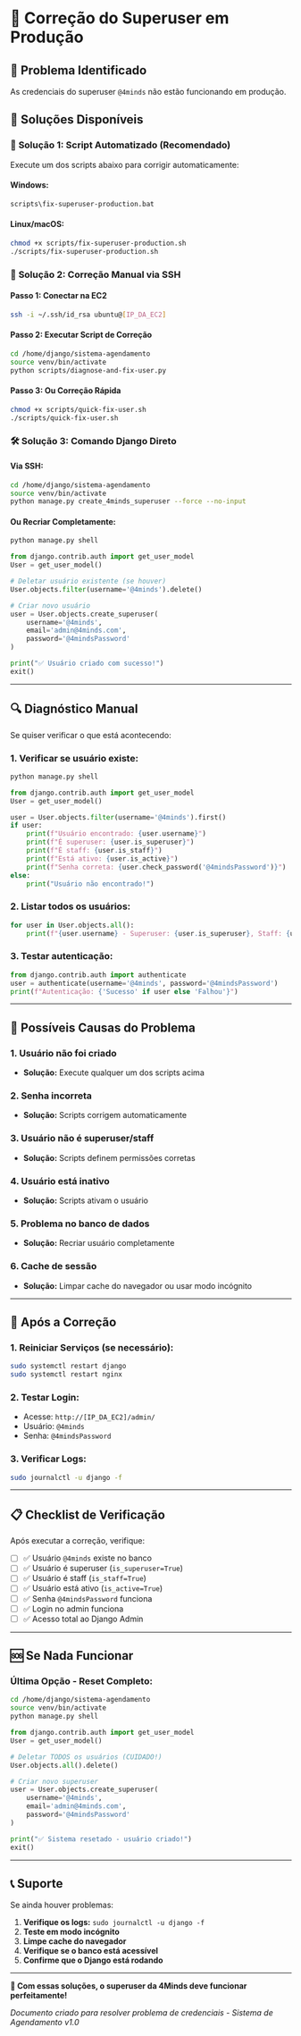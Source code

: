 # 🔧 Correção do Superuser em Produção

## 🚨 Problema Identificado
As credenciais do superuser `@4minds` não estão funcionando em produção.

## 🎯 Soluções Disponíveis

### 🚀 **Solução 1: Script Automatizado (Recomendado)**

Execute um dos scripts abaixo para corrigir automaticamente:

#### **Windows:**
```cmd
scripts\fix-superuser-production.bat
```

#### **Linux/macOS:**
```bash
chmod +x scripts/fix-superuser-production.sh
./scripts/fix-superuser-production.sh
```

### 🔧 **Solução 2: Correção Manual via SSH**

#### **Passo 1: Conectar na EC2**
```bash
ssh -i ~/.ssh/id_rsa ubuntu@[IP_DA_EC2]
```

#### **Passo 2: Executar Script de Correção**
```bash
cd /home/django/sistema-agendamento
source venv/bin/activate
python scripts/diagnose-and-fix-user.py
```

#### **Passo 3: Ou Correção Rápida**
```bash
chmod +x scripts/quick-fix-user.sh
./scripts/quick-fix-user.sh
```

### 🛠️ **Solução 3: Comando Django Direto**

#### **Via SSH:**
```bash
cd /home/django/sistema-agendamento
source venv/bin/activate
python manage.py create_4minds_superuser --force --no-input
```

#### **Ou Recriar Completamente:**
```bash
python manage.py shell
```

```python
from django.contrib.auth import get_user_model
User = get_user_model()

# Deletar usuário existente (se houver)
User.objects.filter(username='@4minds').delete()

# Criar novo usuário
user = User.objects.create_superuser(
    username='@4minds',
    email='admin@4minds.com',
    password='@4mindsPassword'
)

print("✅ Usuário criado com sucesso!")
exit()
```

---

## 🔍 **Diagnóstico Manual**

Se quiser verificar o que está acontecendo:

### **1. Verificar se usuário existe:**
```bash
python manage.py shell
```

```python
from django.contrib.auth import get_user_model
User = get_user_model()

user = User.objects.filter(username='@4minds').first()
if user:
    print(f"Usuário encontrado: {user.username}")
    print(f"É superuser: {user.is_superuser}")
    print(f"É staff: {user.is_staff}")
    print(f"Está ativo: {user.is_active}")
    print(f"Senha correta: {user.check_password('@4mindsPassword')}")
else:
    print("Usuário não encontrado!")
```

### **2. Listar todos os usuários:**
```python
for user in User.objects.all():
    print(f"{user.username} - Superuser: {user.is_superuser}, Staff: {user.is_staff}, Ativo: {user.is_active}")
```

### **3. Testar autenticação:**
```python
from django.contrib.auth import authenticate
user = authenticate(username='@4minds', password='@4mindsPassword')
print(f"Autenticação: {'Sucesso' if user else 'Falhou'}")
```

---

## 🚨 **Possíveis Causas do Problema**

### **1. Usuário não foi criado**
- **Solução:** Execute qualquer um dos scripts acima

### **2. Senha incorreta**
- **Solução:** Scripts corrigem automaticamente

### **3. Usuário não é superuser/staff**
- **Solução:** Scripts definem permissões corretas

### **4. Usuário está inativo**
- **Solução:** Scripts ativam o usuário

### **5. Problema no banco de dados**
- **Solução:** Recriar usuário completamente

### **6. Cache de sessão**
- **Solução:** Limpar cache do navegador ou usar modo incógnito

---

## 🔄 **Após a Correção**

### **1. Reiniciar Serviços (se necessário):**
```bash
sudo systemctl restart django
sudo systemctl restart nginx
```

### **2. Testar Login:**
- Acesse: `http://[IP_DA_EC2]/admin/`
- Usuário: `@4minds`
- Senha: `@4mindsPassword`

### **3. Verificar Logs:**
```bash
sudo journalctl -u django -f
```

---

## 📋 **Checklist de Verificação**

Após executar a correção, verifique:

- [ ] ✅ Usuário `@4minds` existe no banco
- [ ] ✅ Usuário é superuser (`is_superuser=True`)
- [ ] ✅ Usuário é staff (`is_staff=True`)
- [ ] ✅ Usuário está ativo (`is_active=True`)
- [ ] ✅ Senha `@4mindsPassword` funciona
- [ ] ✅ Login no admin funciona
- [ ] ✅ Acesso total ao Django Admin

---

## 🆘 **Se Nada Funcionar**

### **Última Opção - Reset Completo:**

```bash
cd /home/django/sistema-agendamento
source venv/bin/activate
python manage.py shell
```

```python
from django.contrib.auth import get_user_model
User = get_user_model()

# Deletar TODOS os usuários (CUIDADO!)
User.objects.all().delete()

# Criar novo superuser
user = User.objects.create_superuser(
    username='@4minds',
    email='admin@4minds.com',
    password='@4mindsPassword'
)

print("✅ Sistema resetado - usuário criado!")
exit()
```

---

## 📞 **Suporte**

Se ainda houver problemas:

1. **Verifique os logs:** `sudo journalctl -u django -f`
2. **Teste em modo incógnito**
3. **Limpe cache do navegador**
4. **Verifique se o banco está acessível**
5. **Confirme que o Django está rodando**

---

**🎉 Com essas soluções, o superuser da 4Minds deve funcionar perfeitamente!**

*Documento criado para resolver problema de credenciais - Sistema de Agendamento v1.0*
